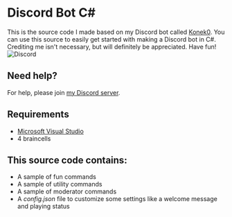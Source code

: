 # Discord Bot C# 
This is the source code I made based on my Discord bot called [Konek0](https://discordapp.com/oauth2/authorize?client_id=604001646514667541&scope=bot&permissions=1543892215). You can use this source to easily get started with making a Discord bot in C#. Crediting me isn't necessary, but will definitely be appreciated. Have fun!  
![Discord](https://discordapp.com/assets/e4923594e694a21542a489471ecffa50.svg)
## Need help?  
For help, please join [my Discord server](https://discord.gg/TtR32WT).  
## Requirements  
* [Microsoft Visual Studio](https://visualstudio.microsoft.com/downloads/)   
* 4 braincells
##  This source code contains:  
* A sample of fun commands
* A sample of utility commands
* A sample of moderator commands
* A *config.json* file to customize some settings like a welcome message and playing status
